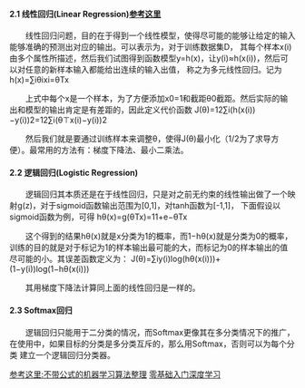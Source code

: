 #### 2.1 线性回归(Linear Regression)[参考这里](https://taozj.org/201604/conclusion-of-machine-learning-algorithm.html)

　　线性回归问题，目的在于得到一个线性模型，使得尽可能的能够让给定的输入能够准确的预测出对应的输出。可以表示为，对于训练数据集D，
其每个样本x(i)由多个属性所描述，然后我们试图得到函数模型y=h(x)，让y(i)≈h(x(i))，然后可以对任意的新样本输入都能给出连续的输入出值，
称之为多元线性回归。记为
h(x)=∑iθixi=θTx

　　上式中每个x是一个样本，为了方便添加x0=1和截距θ0截距。然后实际的输出和模型的输出肯定是有差距的，因此定义代价函数
J(θ)=12∑i(h(x(i))−y(i))2=12∑i(θ⊤x(i)−y(i))2

　　然后我们就是要通过训练样本来调整θ，使得J(θ)最小化（1/2为了求导方便）。最常用的方法有：梯度下降法、最小二乘法。

#### 2.2 逻辑回归(Logistic Regression)

　　逻辑回归其本质还是在于线性回归，只是对之前无约束的线性输出做了一个映射g(z)，对于sigmoid函数输出范围为[0,1]，对tanh函数为[-1,1]，
下面假设以sigmoid函数为例，可得
hθ(x)=g(θTx)=11+e−θTx

　　这个得到的结果hθ(x)就是x分类为1的概率，而1−hθ(x)就是分类为0的概率，训练的目的就是对于标记为1的样本输出最可能的大，而标记为0的样本输出的值
尽可能的小。其误差函数定义为：
J(θ)=∑iy(i)log(hθ(x(i)))+(1−y(i))log(1−hθ(x(i)))

　　其用梯度下降法计算同上面的线性回归是一样的。

#### 2.3 Softmax回归

　　逻辑回归只能用于二分类的情况，而Softmax更像其在多分类情况下的推广，在使用中，如果目标的分类是多分类互斥的，那么用Softmax，否则可以为每个分类
建立一个逻辑回归分类器。

[参考这里:不带公式的机器学习算法整理](https://taozj.org/201604/conclusion-of-machine-learning-algorithm.html)
[零基础入门深度学习](https://www.zybuluo.com/hanbingtao/note/433855)